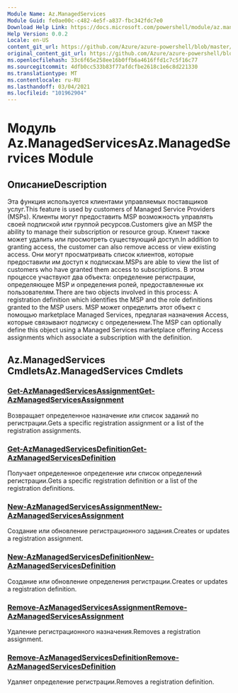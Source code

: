```yaml
---
Module Name: Az.ManagedServices
Module Guid: fe0ae00c-c482-4e5f-a837-fbc342fdc7e0
Download Help Link: https://docs.microsoft.com/powershell/module/az.managedservices
Help Version: 0.0.2
Locale: en-US
content_git_url: https://github.com/Azure/azure-powershell/blob/master/src/ManagedServices/ManagedServices/help/Az.ManagedServices.md
original_content_git_url: https://github.com/Azure/azure-powershell/blob/master/src/ManagedServices/ManagedServices/help/Az.ManagedServices.md
ms.openlocfilehash: 33c6f65e258ee16b0ffb6a4616ffd1c7c5f16c77
ms.sourcegitcommit: 4dfb0cc533b83f77afdcfbe2618c1e6c8d221330
ms.translationtype: MT
ms.contentlocale: ru-RU
ms.lasthandoff: 03/04/2021
ms.locfileid: "101962904"
---
```

# <span data-ttu-id="ee796-101">Модуль Az.ManagedServices</span><span class="sxs-lookup"><span data-stu-id="ee796-101">Az.ManagedServices Module</span></span>
## <span data-ttu-id="ee796-102">Описание</span><span class="sxs-lookup"><span data-stu-id="ee796-102">Description</span></span>
<span data-ttu-id="ee796-103">Эта функция используется клиентами управляемых поставщиков услуг.</span><span class="sxs-lookup"><span data-stu-id="ee796-103">This feature is used by customers of Managed Service Providers (MSPs).</span></span> <span data-ttu-id="ee796-104">Клиенты могут предоставить MSP возможность управлять своей подпиской или группой ресурсов.</span><span class="sxs-lookup"><span data-stu-id="ee796-104">Customers give an MSP the ability to manage their subscription or resource group.</span></span> <span data-ttu-id="ee796-105">Клиент также может удалить или просмотреть существующий доступ.</span><span class="sxs-lookup"><span data-stu-id="ee796-105">In addition to granting access, the customer can also remove access or view existing access.</span></span> <span data-ttu-id="ee796-106">Они могут просматривать список клиентов, которые предоставили им доступ к подпискам.</span><span class="sxs-lookup"><span data-stu-id="ee796-106">MSPs are able to view the list of customers who have granted them access to subscriptions.</span></span> <span data-ttu-id="ee796-107">В этом процессе участвуют два объекта: определение регистрации, определяющее MSP и определения ролей, предоставленные их пользователям.</span><span class="sxs-lookup"><span data-stu-id="ee796-107">There are two objects involved in this process: A registration definition which identifies the MSP and the role definitions granted to the MSP users.</span></span> <span data-ttu-id="ee796-108">MSP может определить этот объект с помощью marketplace Managed Services, предлагая назначения Access, которые связывают подписку с определением.</span><span class="sxs-lookup"><span data-stu-id="ee796-108">The MSP can optionally define this object using a Managed Services marketplace offering Access assignments which associate a subscription with the definition.</span></span>

## <span data-ttu-id="ee796-109">Az.ManagedServices Cmdlets</span><span class="sxs-lookup"><span data-stu-id="ee796-109">Az.ManagedServices Cmdlets</span></span>
### [<span data-ttu-id="ee796-110">Get-AzManagedServicesAssignment</span><span class="sxs-lookup"><span data-stu-id="ee796-110">Get-AzManagedServicesAssignment</span></span>](Get-AzManagedServicesAssignment.md)
<span data-ttu-id="ee796-111">Возвращает определенное назначение или список заданий по регистрации.</span><span class="sxs-lookup"><span data-stu-id="ee796-111">Gets a specific registration assignment or a list of the registration assignments.</span></span>

### [<span data-ttu-id="ee796-112">Get-AzManagedServicesDefinition</span><span class="sxs-lookup"><span data-stu-id="ee796-112">Get-AzManagedServicesDefinition</span></span>](Get-AzManagedServicesDefinition.md)
<span data-ttu-id="ee796-113">Получает определенное определение или список определений регистрации.</span><span class="sxs-lookup"><span data-stu-id="ee796-113">Gets a specific registration definition or a list of the registration definitions.</span></span>

### [<span data-ttu-id="ee796-114">New-AzManagedServicesAssignment</span><span class="sxs-lookup"><span data-stu-id="ee796-114">New-AzManagedServicesAssignment</span></span>](New-AzManagedServicesAssignment.md)
<span data-ttu-id="ee796-115">Создание или обновление регистрационного задания.</span><span class="sxs-lookup"><span data-stu-id="ee796-115">Creates or updates a registration assignment.</span></span>

### [<span data-ttu-id="ee796-116">New-AzManagedServicesDefinition</span><span class="sxs-lookup"><span data-stu-id="ee796-116">New-AzManagedServicesDefinition</span></span>](New-AzManagedServicesDefinition.md)
<span data-ttu-id="ee796-117">Создание или обновление определения регистрации.</span><span class="sxs-lookup"><span data-stu-id="ee796-117">Creates or updates a registration definition.</span></span>

### [<span data-ttu-id="ee796-118">Remove-AzManagedServicesAssignment</span><span class="sxs-lookup"><span data-stu-id="ee796-118">Remove-AzManagedServicesAssignment</span></span>](Remove-AzManagedServicesAssignment.md)
<span data-ttu-id="ee796-119">Удаление регистрационного назначения.</span><span class="sxs-lookup"><span data-stu-id="ee796-119">Removes a registration assignment.</span></span>

### [<span data-ttu-id="ee796-120">Remove-AzManagedServicesDefinition</span><span class="sxs-lookup"><span data-stu-id="ee796-120">Remove-AzManagedServicesDefinition</span></span>](Remove-AzManagedServicesDefinition.md)
<span data-ttu-id="ee796-121">Удаляет определение регистрации.</span><span class="sxs-lookup"><span data-stu-id="ee796-121">Removes a registration definition.</span></span>
